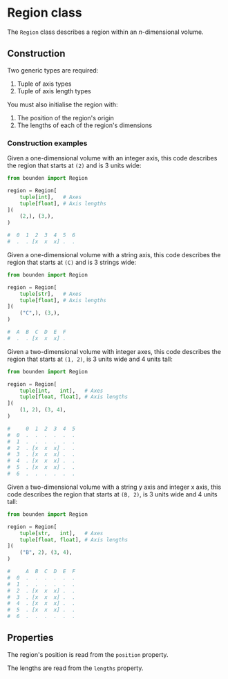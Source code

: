 # Region class

The `Region` class describes a region within an _n_-dimensional volume.

## Construction

Two generic types are required:

1. Tuple of axis types
1. Tuple of axis length types

You must also initialise the region with:

1. The position of the region's origin
1. The lengths of each of the region's dimensions

### Construction examples

Given a one-dimensional volume with an integer axis, this code describes the region that starts at `(2)` and is 3 units wide:

```python
from bounden import Region

region = Region[
    tuple[int],   # Axes
    tuple[float], # Axis lengths
](
    (2,), (3,),
)

#  0  1  2  3  4  5  6
#  .  . [x  x  x] .  .
```

Given a one-dimensional volume with a string axis, this code describes the region that starts at `(C)` and is 3 strings wide:

```python
from bounden import Region

region = Region[
    tuple[str],   # Axes
    tuple[float], # Axis lengths
](
    ("C",), (3,),
)

#  A  B  C  D  E  F
#  .  . [x  x  x] .
```

Given a two-dimensional volume with integer axes, this code describes the region that starts at `(1, 2)`, is 3 units wide and 4 units tall:

```python
from bounden import Region

region = Region[
    tuple[int,   int],   # Axes
    tuple[float, float], # Axis lengths
](
    (1, 2), (3, 4),
)

#     0  1  2  3  4  5
#  0  .  .  .  .  .  .
#  1  .  .  .  .  .  .
#  2  . [x  x  x] .  .
#  3  . [x  x  x] .  .
#  4  . [x  x  x] .  .
#  5  . [x  x  x] .  .
#  6  .  .  .  .  .  .
```

Given a two-dimensional volume with a string y axis and integer x axis, this code describes the region that starts at `(B, 2)`, is 3 units wide and 4 units tall:

```python
from bounden import Region

region = Region[
    tuple[str,   int],   # Axes
    tuple[float, float], # Axis lengths
](
    ("B", 2), (3, 4),
)

#     A  B  C  D  E  F
#  0  .  .  .  .  .  .
#  1  .  .  .  .  .  .
#  2  . [x  x  x] .  .
#  3  . [x  x  x] .  .
#  4  . [x  x  x] .  .
#  5  . [x  x  x] .  .
#  6  .  .  .  .  .  .
```

## Properties

The region's position is read from the `position` property.

The lengths are read from the `lengths` property.
